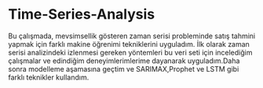 # Time-Series-Analysis
Bu çalışmada, mevsimsellik gösteren zaman serisi probleminde satış tahmini yapmak için farklı makine öğrenimi tekniklerini uyguladım. İlk olarak zaman serisi analizindeki izlenmesi gereken yöntemleri bu veri seti için incelediğim çalışmalar ve edindiğim deneyimlerimlerime dayanarak uyguladım.Daha sonra modelleme aşamasına geçtim ve SARIMAX,Prophet ve LSTM gibi farklı teknikler kullandım.
